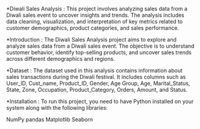 *Diwali Sales Analysis : 
This project involves analyzing sales data from a Diwali sales event to uncover insights and trends. The analysis includes data cleaning, visualization, and interpretation of key metrics related to customer demographics, product categories, and sales performance.

*Introduction : 
The Diwali Sales Analysis project aims to explore and analyze sales data from a Diwali sales event. The objective is to understand customer behavior, identify top-selling products, and uncover sales trends across different demographics and regions.

*Dataset : 
The dataset used in this analysis contains information about sales transactions during the Diwali festival. It includes columns such as User_ID, Cust_name, Product_ID, Gender, Age Group, Age, Marital_Status, State, Zone, Occupation, Product_Category, Orders, Amount, and Status.

*Installation : 
To run this project, you need to have Python installed on your system along with the following libraries:

NumPy
pandas
Matplotlib
Seaborn
